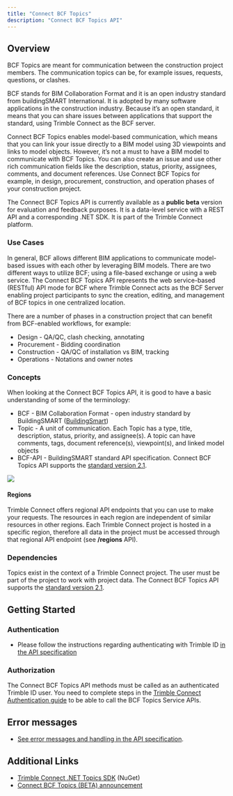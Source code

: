 ```yaml
---
title: "Connect BCF Topics"
description: "Connect BCF Topics API"
---
```


## Overview

BCF Topics are meant for communication between the construction project members. The communication topics can be, for example issues, requests, questions, or clashes.

BCF stands for BIM Collaboration Format and it is an open industry standard from buildingSMART International. It is adopted by many software applications in the construction industry. Because it’s an open standard, it means that you can share issues between applications that support the standard, using Trimble Connect as the BCF server.

Connect BCF Topics enables model-based communication, which means that you can link your issue directly to a BIM model using 3D viewpoints and links to model objects. However, it’s not a must to have a BIM model to communicate with BCF Topics. You can also create an issue and use other rich communication fields like the description, status, priority, assignees, comments, and document references. Use Connect BCF Topics for example, in design, procurement, construction, and operation phases of your construction project.

The Connect BCF Topics API is currently available as a **public beta** version for evaluation and feedback purposes. It is a data-level service with a REST API and a corresponding .NET SDK. It is part of the Trimble Connect platform.

### Use Cases

In general, BCF allows different BIM applications to communicate model-based issues with each other by leveraging BIM models. There are two different ways to utilize BCF; using a file-based exchange or using a web service. The Connect BCF Topics API represents the web service-based (RESTful) API mode for BCF where Trimble Connect acts as the BCF Server enabling project participants to sync the creation, editing, and management of BCF topics in one centralized location.

There are a number of phases in a construction project that can benefit from BCF-enabled workflows, for example:

- Design - QA/QC, clash checking, annotating
- Procurement - Bidding coordination
- Construction - QA/QC of installation vs BIM, tracking
- Operations - Notations and owner notes

### Concepts

When looking at the Connect BCF Topics API, it is good to have a basic understanding of some of the terminology:

- BCF - BIM Collaboration Format - open industry standard by BuildingSMART (<a href="https://technical.buildingsmart.org/standards/bcf/" target="_blank">BuildingSmart</a>)
- Topic - A unit of communication. Each Topic has a type, title, description, status, priority, and assignee(s). A topic can have comments, tags, document reference(s), viewpoint(s), and linked model objects
- BCF-API - BuildingSMART standard API specification. Connect BCF Topics API supports the <a href="https://github.com/buildingSMART/BCF-API/tree/release_2_1" target="_blank">standard version 2.1</a>.

![](https://coreconsole-assets.console.trimblecloud.com/api/5609501f-dfcc-460e-ae9f-73dd6abebd9f/image1.png)

#### Regions

Trimble Connect offers regional API endpoints that you can use to make your requests. The resources in each region are independent of similar resources in other regions. Each Trimble Connect project is hosted in a specific region, therefore all data in the project must be accessed through that regional API endpoint (see **/regions** API).

### Dependencies

Topics exist in the context of a Trimble Connect project. The user must be part of the project to work with project data. The Connect BCF Topics API supports the <a href="https://github.com/buildingSMART/BCF-API/tree/release_2_1" target="_blank">standard version 2.1</a>.

## Getting Started

### Authentication

- Please follow the instructions regarding authenticating with Trimble ID <a href="https://app.swaggerhub.com/apis/Trimble-Connect/topic" target="_blank">in the API specification</a>

### Authorization

The Connect BCF Topics API methods must be called as an authenticated Trimble ID user. You need to complete steps in the <a href="https://community.trimble.com/viewdocument/trimble-connect-authentication-guid?CommunityKey=0e642f2e-5208-4774-b947-c9099ce52e81&tab=librarydocuments" target="_blank">Trimble Connect Authentication guide</a> to be able to call the BCF Topics Service APIs.

<!-- # Code Samples

Coming Soon

-->

## Error messages

- <a href="https://app.swaggerhub.com/apis/Trimble-Connect/topic" target="_blank">See error messages and handling in the API specification</a>.

## Additional Links

- <a href="https://www.nuget.org/packages/Trimble.Connect.Topic.Client" target="_blank"> Trimble Connect .NET Topics SDK</a> (NuGet)
- <a href="https://community.trimble.com/viewdocument/introducing-trimble-connect-bcf-top?CommunityKey=2ba352bf-190c-4712-8473-09e331f39bf2&tab=librarydocuments" target="_blank">Connect BCF Topics (BETA) announcement</a>
